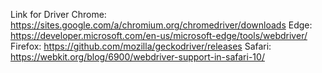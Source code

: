 Link for Driver
Chrome:	https://sites.google.com/a/chromium.org/chromedriver/downloads
Edge:	https://developer.microsoft.com/en-us/microsoft-edge/tools/webdriver/
Firefox:	https://github.com/mozilla/geckodriver/releases
Safari:	https://webkit.org/blog/6900/webdriver-support-in-safari-10/
